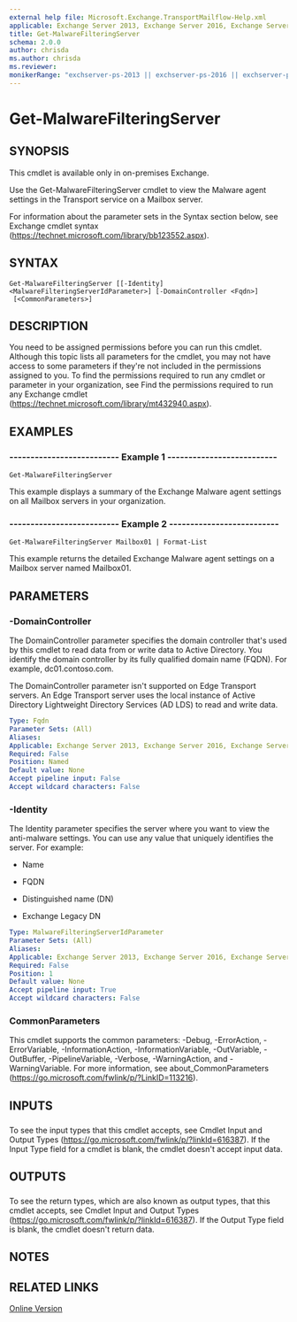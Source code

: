 ```yaml
---
external help file: Microsoft.Exchange.TransportMailflow-Help.xml
applicable: Exchange Server 2013, Exchange Server 2016, Exchange Server 2019
title: Get-MalwareFilteringServer
schema: 2.0.0
author: chrisda
ms.author: chrisda
ms.reviewer:
monikerRange: "exchserver-ps-2013 || exchserver-ps-2016 || exchserver-ps-2019"
---
```


# Get-MalwareFilteringServer

## SYNOPSIS
This cmdlet is available only in on-premises Exchange.

Use the Get-MalwareFilteringServer cmdlet to view the Malware agent settings in the Transport service on a Mailbox server.

For information about the parameter sets in the Syntax section below, see Exchange cmdlet syntax (https://technet.microsoft.com/library/bb123552.aspx).

## SYNTAX

```
Get-MalwareFilteringServer [[-Identity] <MalwareFilteringServerIdParameter>] [-DomainController <Fqdn>]
 [<CommonParameters>]
```

## DESCRIPTION
You need to be assigned permissions before you can run this cmdlet. Although this topic lists all parameters for the cmdlet, you may not have access to some parameters if they're not included in the permissions assigned to you. To find the permissions required to run any cmdlet or parameter in your organization, see Find the permissions required to run any Exchange cmdlet (https://technet.microsoft.com/library/mt432940.aspx).

## EXAMPLES

### -------------------------- Example 1 --------------------------
```
Get-MalwareFilteringServer
```

This example displays a summary of the Exchange Malware agent settings on all Mailbox servers in your organization.

### -------------------------- Example 2 --------------------------
```
Get-MalwareFilteringServer Mailbox01 | Format-List
```

This example returns the detailed Exchange Malware agent settings on a Mailbox server named Mailbox01.

## PARAMETERS

### -DomainController
The DomainController parameter specifies the domain controller that's used by this cmdlet to read data from or write data to Active Directory. You identify the domain controller by its fully qualified domain name (FQDN). For example, dc01.contoso.com.

The DomainController parameter isn't supported on Edge Transport servers. An Edge Transport server uses the local instance of Active Directory Lightweight Directory Services (AD LDS) to read and write data.

```yaml
Type: Fqdn
Parameter Sets: (All)
Aliases:
Applicable: Exchange Server 2013, Exchange Server 2016, Exchange Server 2019
Required: False
Position: Named
Default value: None
Accept pipeline input: False
Accept wildcard characters: False
```

### -Identity
The Identity parameter specifies the server where you want to view the anti-malware settings. You can use any value that uniquely identifies the server. For example:

- Name

- FQDN

- Distinguished name (DN)

- Exchange Legacy DN

```yaml
Type: MalwareFilteringServerIdParameter
Parameter Sets: (All)
Aliases:
Applicable: Exchange Server 2013, Exchange Server 2016, Exchange Server 2019
Required: False
Position: 1
Default value: None
Accept pipeline input: True
Accept wildcard characters: False
```

### CommonParameters
This cmdlet supports the common parameters: -Debug, -ErrorAction, -ErrorVariable, -InformationAction, -InformationVariable, -OutVariable, -OutBuffer, -PipelineVariable, -Verbose, -WarningAction, and -WarningVariable. For more information, see about_CommonParameters (https://go.microsoft.com/fwlink/p/?LinkID=113216).

## INPUTS

###  
To see the input types that this cmdlet accepts, see Cmdlet Input and Output Types (https://go.microsoft.com/fwlink/p/?linkId=616387). If the Input Type field for a cmdlet is blank, the cmdlet doesn't accept input data.

## OUTPUTS

###  
To see the return types, which are also known as output types, that this cmdlet accepts, see Cmdlet Input and Output Types (https://go.microsoft.com/fwlink/p/?linkId=616387). If the Output Type field is blank, the cmdlet doesn't return data.

## NOTES

## RELATED LINKS

[Online Version](https://technet.microsoft.com/library/337ad811-fbae-4dff-9608-3abf5e1cc431.aspx)
